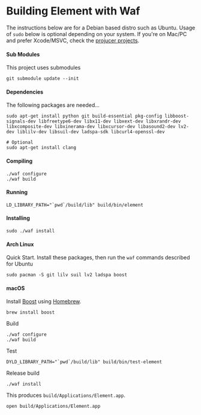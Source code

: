 # Building Element with Waf
The instructions below are for a Debian based distro such as Ubuntu. Usage of `sudo` below is optional depending on your system. If you're on Mac/PC and prefer Xcode/MSVC, check the [projucer projects](../tools/jucer).

#### Sub Modules
This project uses submodules
```
git submodule update --init
```

#### Dependencies
The following packages are needed...
```
sudo apt-get install python git build-essential pkg-config libboost-signals-dev libfreetype6-dev libx11-dev libxext-dev libxrandr-dev libxcomposite-dev libxinerama-dev libxcursor-dev libasound2-dev lv2-dev liblilv-dev libsuil-dev ladspa-sdk libcurl4-openssl-dev

# Optional
sudo apt-get install clang
```

#### Compiling
```
./waf configure
./waf build
```

#### Running
```
LD_LIBRARY_PATH="`pwd`/build/lib" build/bin/element
```

#### Installing
```
sudo ./waf install
```

#### Arch Linux
Quick Start.
Install these packages, then run the `waf` commands described for Ubuntu

```
sudo pacman -S git lilv suil lv2 ladspa boost
```


#### macOS

Install [Boost](https://www.boost.org/) using [Homebrew](https://docs.brew.sh/).
```
brew install boost
```

Build
```
./waf configure
./waf build
```

Test
```
DYLD_LIBRARY_PATH="`pwd`/build/lib" build/bin/test-element
```

Release build
```
./waf install
```

This produces `build/Applications/Element.app`.

```
open build/Applications/Element.app
```
